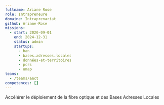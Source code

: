 ```yaml
---
fullname: Ariane Rose
role: Intrapreneure
domaine: Intraprenariat
github: Ariane-Rose
missions:
  - start: 2020-09-01
    end: 2024-12-31
    status: admin
    startups:
      - ban
      - bases.adresses.locales
      - données-et-territoires
      - pcrs
      - umap
teams:
  - /teams/anct
competences: []
---
```

Accélérer le déploiement de la fibre optique et des Bases Adresses Locales